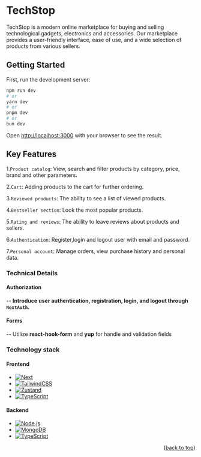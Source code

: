 # TechStop

TechStop is a modern online marketplace for buying and selling technological gadgets, electronics and accessories. Our marketplace provides a user-friendly interface, ease of use, and a wide selection of products from various sellers.

## Getting Started

First, run the development server:

```bash
npm run dev
# or
yarn dev
# or
pnpm dev
# or
bun dev
```

Open [http://localhost:3000](http://localhost:3000) with your browser to see the result.

## Key Features

1.`Product catalog`: View, search and filter products by category, price, brand and other parameters.

2.`Cart`: Adding products to the cart for further ordering.

3.`Reviewed products`: The ability to see a list of viewed products.

4.`Bestseller section`: Look the most popular products.

5.`Rating and reviews`: The ability to leave reviews about products and sellers.

6.`Authentication`: Register,login and logout user with email and password.

7.`Personal account`: Manage orders, view purchase history and personal data.

### Technical Details

#### Authorization

-- **Introduce user authentication, registration, login, and logout through `NextAuth`.**

#### Forms

-- Utilize **react-hook-form** and **yup** for handle and validation fields

### Technology stack

#### Frontend

- [![Next][Next.js]][Next-url]
- [![TailwindCSS][Tailwdind.css]][Tailwind-url]
- [![Zustand][Zustand-front]][Zustand-url]
- [![TypeScript][TS]][TS-url]

#### Backend

- [![Node.js][Node.js]][Node.js-url]
- [![MongoDB][MongoDB]][MongoDB-url]
- [![TypeScript][TS]][TS-url]

<p align="right">(<a href="#readme-top">back to top</a>)</p>

<!-- MARKDOWN LINKS & IMAGES -->

[Next.js]: https://img.shields.io/badge/next.js-000000?style=for-the-badge&logo=nextdotjs&logoColor=white
[Next-url]: https://nextjs.org/
[Tailwdind.css]: https://img.shields.io/badge/tailwindcss-cyan?style=for-the-badge&logo=tailwindcss&logoColor=white
[Tailwind-url]: https://tailwindcss.com
[Zustand-front]: https://raw.githubusercontent.com/tailwindlabs/tailwindcss/HEAD/.github/logo-light.svg
[Zustand-url]: https://tailwindcss.com
[TS]: https://img.shields.io/badge/typescript-blue?style=for-the-badge&logo=typescriptlogoColor=white
[TS-url]: https://www.typescriptlang.org/
[Node.js]: https://img.shields.io/badge/node.js-green?style=for-the-badge&logo=node.jslogoColor=white
[Node.js-url]: https://nodejs.org/en
[MongoDB]: https://img.shields.io/badge/mongodb-green?style=for-the-badge&logo=mongodblogoColor=white
[MongoDB-url]: https://www.mongodb.com/
